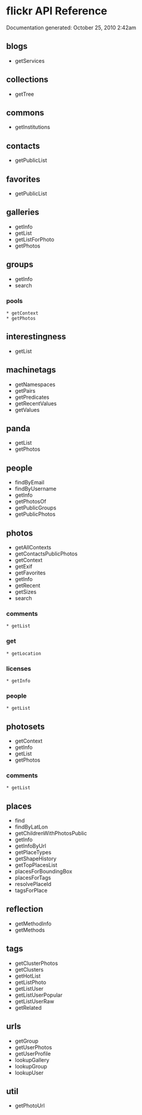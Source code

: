 <h1>flickr API Reference</h1>
Documentation generated: October 25, 2010 2:42am

<h2>blogs</h2>

* getServices

<h2>collections</h2>

* getTree

<h2>commons</h2>

* getInstitutions

<h2>contacts</h2>

* getPublicList

<h2>favorites</h2>

* getPublicList

<h2>galleries</h2>

* getInfo
* getList
* getListForPhoto
* getPhotos

<h2>groups</h2>

* getInfo
* search

<h3>pools</h3>

	* getContext
	* getPhotos

<h2>interestingness</h2>

* getList

<h2>machinetags</h2>

* getNamespaces
* getPairs
* getPredicates
* getRecentValues
* getValues

<h2>panda</h2>

* getList
* getPhotos

<h2>people</h2>

* findByEmail
* findByUsername
* getInfo
* getPhotosOf
* getPublicGroups
* getPublicPhotos

<h2>photos</h2>

* getAllContexts
* getContactsPublicPhotos
* getContext
* getExif
* getFavorites
* getInfo
* getRecent
* getSizes
* search

<h3>comments</h3>

	* getList

<h3>get</h3>

	* getLocation

<h3>licenses</h3>

	* getInfo

<h3>people</h3>

	* getList

<h2>photosets</h2>

* getContext
* getInfo
* getList
* getPhotos

<h3>comments</h3>

	* getList

<h2>places</h2>

* find
* findByLatLon
* getChildrenWithPhotosPublic
* getInfo
* getInfoByUrl
* getPlaceTypes
* getShapeHistory
* getTopPlacesList
* placesForBoundingBox
* placesForTags
* resolvePlaceId
* tagsForPlace

<h2>reflection</h2>

* getMethodInfo
* getMethods

<h2>tags</h2>

* getClusterPhotos
* getClusters
* getHotList
* getListPhoto
* getListUser
* getListUserPopular
* getListUserRaw
* getRelated

<h2>urls</h2>

* getGroup
* getUserPhotos
* getUserProfile
* lookupGallery
* lookupGroup
* lookupUser

<h2>util</h2>

* getPhotoUrl
